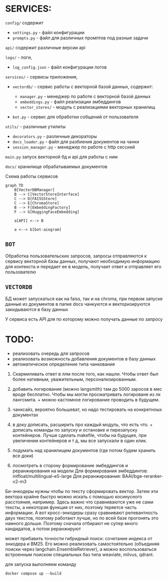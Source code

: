 # SERVICES:
`config/` содержит 
- `settings.py` - файл конфигурации 
- `prompts.py` - файл для различных промптов под разные задачи

`api/` содержит различные версии api

`logs/` - логи, 
- `log_config.json` - файл конфигурации логов

`services/` - сервисы приложения, 
- `vectordb/` - сервис работы с векторной базой данных, содержит: 
  - `manager.py` - менеджер по работе с векторной базой данных
  - `embeddings.py` - файл реализации эмбеддингов
  - `vector_stores/` - модуль с реализациями векторных хранилищ

- `bot.py` - сервис для обработки собщений от пользователя

`utils/` - различные утилиты 
- `decorators.py` - различные декораторы
- `docs_loader.py` - файл для разбиения документов на чанки
- `session_manager.py` - менеджер по работе с http сессией

`main.py` запуск векторной бд и api для работы с ним

`docs/` хранилище обрабатываемых документов


Схема работы сервисов

```mermaid
graph TD
    B[VectorDBManager]
    B --> C[VectorStoreInterface]
    C --> D[FAISSStore]
    C --> E[ChromaStore]
    B --> F[EmbeddingFactory]
    F --> G[HuggingFaceEmbedding]
    
    a[API] <--> B
    
    a <--> b[bot-aiogram]
```

## `BOT`
Обработка пользовательских запросов, запросы отправляются к сервису векторной базы данных, получают необходимую 
информацию для контекста и передает ее в модель, получает ответ и отправляет его пользователю

## `VECTORDB`
БД может запускаться как на faiss, так и на chroma, при первом запуске данные из документов в папке docs чанкуются
и векторизируются закидываются в базу данных

У сервиса есть API для по которому можно получать данные по запросу 


# TODO:
- реализовать очередь для запросов
- реализовать возможность добавления документов в базу данных
- автоматическое определение типа чанкования


1. Скармиливать ответ в ллм после того, как нашли. Чтобы ответ был более нативным, уважительным, персонализированным.

2. добавить логирование (можно langsmith) там до 5000 заросов в мес вроде бесплатно. Чтобы мы могли просматривать логироване из лк лангсмита. + можно кастомное логирование проводить в будущем. 
3. чанксайз, вероятно большеват, но надо тестировать на конкретноых документах
4. в доку дописать, расширить про каждый модуль, что есть что. + дописать команды по запуску и остановке и перезапуску контейнеров. Лучше сделать makefile, чтобы на будущее, при увеличении контейнеров и т д, мы все запускали в один клик. 
5. подумать над хранилищем документов (где потом будем хранить все доки)
6. посмотреть в сторону формирование эмбеддингов и реранжирования на модели 
Для формирования эмбеддингов: intfloat/multilingual-e5-large
Для реранжирования: BAAI/bge-reranker-v2-m3

Би-энкодеры нужны чтобы по тексту сформировать вектор. Затем эти вектора крайне быстро можно искать с помощью косинусного расстояния, например. Здесь важно что сравниваются уже не сами тексты, а некоторая функция от них, поэтому теряется часть информации. А вот кросс-энкодеры сразу сравнивают релевантность двух текстов, поэтому работают лучше, но по всей базе прогонять это намного дольше. Поэтому сначала отбирают не супер много кандидатов, а потом реранжируют

может прибавить точности гибридный поиск: сочетание индекса от энкодера и BM25. Его можно реализовать самостоятельно (объединяя поиски через langchain.EnsembleRetriever), а можно воспользоваться встроенным поиском специальных баз типа weaviate, milvus, qdrant.


для запуска выполняем команду 

    docker compose up --build
